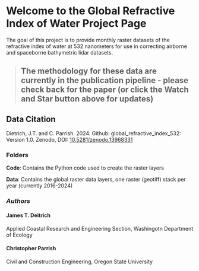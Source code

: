 # Welcome to the Global Refractive Index of Water Project Page
The goal of this project is to provide monthly raster datasets of the refractive index of water at 532 nanometers for use in correcting airborne and spaceborne bathymetric lidar datasets.

> ## The methodology for these data are currently in the publication pipeline - please check back for the paper (or click the Watch and Star button above for updates)

## Data Citation
Dietrich, J.T. and C. Parrish. 2024. Github: global_refractive_index_532: Version 1.0. Zenodo, DOI: [10.5281/zenodo.13968331](https://doi.org/10.5281/zenodo.13968331)

### Folders
**Code**: Contains the Python code used to create the raster layers

**Data**: Contains the global raster data layers, one raster (geotiff) stack per year (currently 2016-2024)

### _Authors_
#### James T. Deitrich
Applied Coastal Research and Engineering Section, Washingotn Department of Ecology
#### Christopher Parrish
Civil and Construction Engineering, Oregon State University
